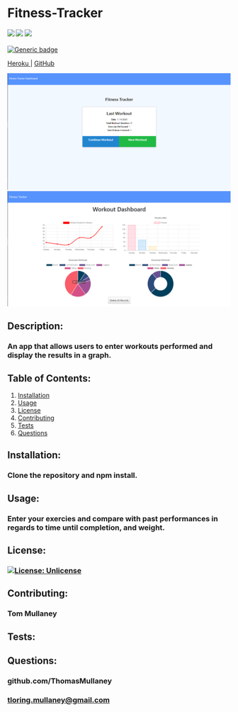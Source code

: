 # Fitness-Tracker

<div>
    <h4>
    </a>
    <a href="https://github.com/ThomasMullaney/Fitness-Tracker/stargazers"><img src="https://img.shields.io/github/stars/ThomasMullaney/Fitness-Tracker.svg?style=plasticr"/></a>
    <a href="https://github.com/ThomasMullaney/Fitness-Tracker/commits/master"><img src="https://img.shields.io/github/last-commit/ThomasMullaney/Fitness-Tracker.svg?style=plasticr"/></a>
        <a href="https://github.com/ThomasMullaney/Fitness-Tracker/commits/master"><img src="https://img.shields.io/github/commit-activity/y/ThomasMullaney/Fitness-Tracker.svg?style=plasticr"/></a>
    </h4>
</div>

[![Generic badge](https://img.shields.io/badge/<SUBJECT>-<STATUS>-<COLOR>.svg)](https://shields.io/)


<a href="https://exercise-posting-app.herokuapp.com/?id=5fb2a9db7d56e200179c7d2e"> Heroku </a> | <a href="https://github.com/ThomasMullaney/Fitness-Tracker"> GitHub </a>


![Application screenshot](img/FrontPageCapture.PNG)
![Application screenshot](img/databoardCapture.PNG)

## Description:
### An app that allows users to enter workouts performed and display the results in a graph.

## Table of Contents:
     
1. [Installation](#installation)
2. [Usage](#usage)
3. [License](#license)
4. [Contributing](#contributing)
5. [Tests](#tests)
6. [Questions](#questions) 

## Installation: 
### Clone the repository and npm install.

## Usage:
### Enter your exercies and compare with past performances in regards to time until completion, and weight.

## License:
### [![License: Unlicense](https://img.shields.io/badge/license-Unlicense-blue.svg)](http://unlicense.org/)
    
## Contributing:
### Tom Mullaney

## Tests:
### 

    
## Questions:
### github.com/ThomasMullaney
### tloring.mullaney@gmail.com

